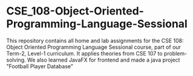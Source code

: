 # CSE_108-Object-Oriented-Programming-Language-Sessional
This repository contains all home and lab assignments for the CSE 108: Object Oriented Programming Language Sessional course, part of our Term-2, Level-1 curriculum. It applies theories from CSE 107 to problem-solving. We also learned JavaFX for frontend and made a java project "Football Player Database"
